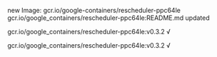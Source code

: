 new Image: gcr.io/google-containers/rescheduler-ppc64le
gcr.io/google_containers/rescheduler-ppc64le:README.md updated 

gcr.io/google_containers/rescheduler-ppc64le:v0.3.2 √

gcr.io/google_containers/rescheduler-ppc64le:v0.3.2 √

